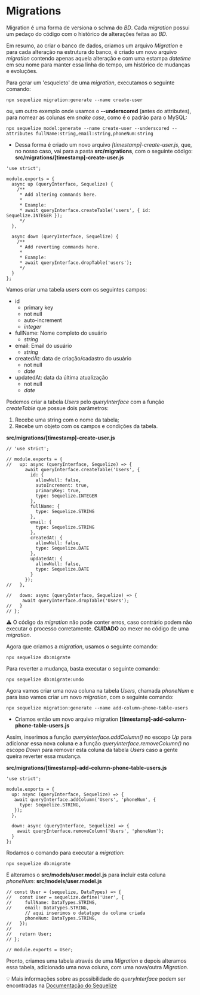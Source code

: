 # Migrations

Migration é uma forma de versiona o schma do _BD_. Cada _migration_ possui um pedaço do código com o histórico de alterações feitas ao _BD_.

Em resumo, ao criar o banco de dados, criamos um arquivo _Migration_ e para cada alteração na estrutura do banco, é criado um novo arquivo _migration_ contendo apenas aquela alteração e com uma estampa _datetime_ em seu nome para manter essa linha do tempo, um histórico de mudanças e evoluções.

Para gerar um 'esqueleto' de uma _migration_, executamos o seguinte comando:
```
npx sequelize migration:generate --name create-user
```
ou, um outro exemplo onde usamos o __--underscored__ (antes do attributes), para nomear as colunas em _snake case_, como é o padrão para o MySQL:
```
npx sequelize model:generate --name create-user --underscored --attributes fullName:string,email:string,phoneNum:string
```
- Dessa forma é criado um novo arquivo _[timestamp]-create-user.js_, que, no nosso caso, vai para a pasta __src/migrations__, com o seguinte código:
__src/migrations/[timestamp]-create-user.js__
```
'use strict';

module.exports = {
  async up (queryInterface, Sequelize) {
    /**
     * Add altering commands here.
     *
     * Example:
     * await queryInterface.createTable('users', { id: Sequelize.INTEGER });
     */
  },

  async down (queryInterface, Sequelize) {
    /**
     * Add reverting commands here.
     *
     * Example:
     * await queryInterface.dropTable('users');
     */
  }
};
```

Vamos criar uma tabela _users_ com os seguintes campos:
- id
  - primary key
  - not null
  - auto-increment
  - _integer_
- fullName: Nome completo do usuário
  - _string_
- email: Email do usuário
  - _string_
- createdAt: data de criação/cadastro do usuário
  - not null
  - _date_
- updatedAt: data da última atualização
  - not null
  - _date_

Podemos criar a tabela _Users_ pelo _queryInterface_ com a função _createTable_ que possue dois parâmetros:
  1. Recebe uma string com o nome da tabela;
  2. Recebe um objeto com os campos e condições da tabela.

__src/migrations/[timestamp]-create-user.js__
```
// 'use strict';

// module.exports = {
//   up: async (queryInterface, Sequelize) => {
       await queryInterface.createTable('Users', {
         id: {
           allowNull: false,
           autoIncrement: true,
           primaryKey: true,
           type: Sequelize.INTEGER
         },
         fullName: {
           type: Sequelize.STRING
         },
         email: {
           type: Sequelize.STRING
         },
         createdAt: {
           allowNull: false,
           type: Sequelize.DATE
         },
         updatedAt: {
           allowNull: false,
           type: Sequelize.DATE
         }
       });
//   },

//   down: async (queryInterface, Sequelize) => {
      await queryInterface.dropTable('Users');
//   }
// };
```
⚠️ O código da _migration_ não pode conter erros, caso contrário podem não executar o processo corretamente. __CUIDADO__ ao mexer no código de uma _migration_.

Agora que criamos a _migration_, usamos o seguinte comando:
```
npx sequelize db:migrate
```

Para reverter a mudança, basta executar o seguinte comando:
```
npx sequelize db:migrate:undo
```

Agora vamos criar uma nova coluna na tabela _Users_, chamada _phoneNum_ e para isso vamos criar um novo _migration_, com o seguinte comando:
```
npx sequelize migration:generate --name add-column-phone-table-users
```
- Criamos então um novo arquivo migration __[timestamp]-add-column-phone-table-users.js__

Assim, inserimos a função _queryInterface.addColumn()_ no escopo _Up_ para adicionar essa nova coluna e a função _queryInterface.removeColumn()_ no escopo _Down_ para remover esta coluna da tabela _Users_ caso a gente queira reverter essa mudança.

__src/migrations/[timestamp]-add-column-phone-table-users.js__
```
'use strict';

module.exports = {
  up: async (queryInterface, Sequelize) => {
   await queryInterface.addColumn('Users', 'phoneNum', {
     type: Sequelize.STRING,
   });
  },

  down: async (queryInterface, Sequelize) => {
    await queryInterface.removeColumn('Users', 'phoneNum');
  }
};
```

Rodamos o comando para executar a _migration_:
```
npx sequelize db:migrate
```

E alteramos o __src/models/user.model.js__ para incluir esta coluna _phoneNum_:
__src/models/user.model.js__
```
// const User = (sequelize, DataTypes) => {
//   const User = sequelize.define('User', {
//     fullName: DataTypes.STRING,
//     email: DataTypes.STRING,
       // aqui inserimos o datatype da coluna criada
       phoneNum: DataTypes.STRING,
//   });
// 
//   return User;
// };

// module.exports = User;
```

Pronto, criamos uma tabela através de uma _Migration_ e depois alteramos essa tabela, adicionado uma nova coluna, com uma nova/outra _Migration_.

💡 Mais informações sobre as possibilidade do _queryInterface_ podem ser encontradas na [Documentação do Sequelize](https://sequelize.org/master/manual/query-interface.html)